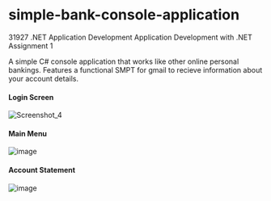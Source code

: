 # simple-bank-console-application
31927 .NET Application Development Application Development with .NET Assignment 1

A simple C# console application that works like other online personal bankings. Features a functional SMPT for gmail to recieve information about your account details.

#### Login Screen
![Screenshot_4](https://user-images.githubusercontent.com/62505788/93482751-63c1ed00-f943-11ea-800e-34d9ab57b419.png)

#### Main Menu
![image](https://user-images.githubusercontent.com/62505788/93483096-cb783800-f943-11ea-940b-75828c0c2ac2.png)

#### Account Statement
![image](https://user-images.githubusercontent.com/62505788/93483165-e054cb80-f943-11ea-8b49-5e6d85747237.png)

